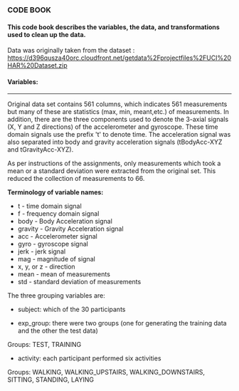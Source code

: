 ### CODE BOOK
#### This code book describes the variables, the data, and transformations used to clean up the data.

Data was originally taken from the dataset :
https://d396qusza40orc.cloudfront.net/getdata%2Fprojectfiles%2FUCI%20HAR%20Dataset.zip

#### Variables:
-----------------
Original data set contains 561 columns, which indicates 561 measurements but many of these are statistics (max, min, meant,etc.)
of measurements. In addition, there are the three components used to denote the 3-axial signals (X, Y and Z directions)
of the accelerometer and gyroscope. These time domain signals use the prefix 't' to denote time. The acceleration signal 
was also separated into body and gravity acceleration signals (tBodyAcc-XYZ and tGravityAcc-XYZ). 

As per instructions of the assignments, only measurements which took a mean or a standard deviation were extracted from the original
set. This reduced the collection of measurements to 66.

**Terminology of variable names:**
 * t - time domain signal
 * f - frequency domain signal
 * body - Body Acceleration signal
 * gravity - Gravity Acceleration signal 
 * acc - Accelerometer signal
 * gyro - gyroscope signal
 * jerk - jerk signal
 * mag - magnitude of signal
 * x, y, or z - direction
 * mean - mean of measurements
 * std - standard deviation of measurements
 
 The three grouping variables are:
 
   * subject: which of the 30 participants
  
   * exp_group: there were two groups (one for generating the training data and the other the test data)
   
   Groups: TEST, TRAINING
  
   * activity: each participant performed six activities
  
   Groups: WALKING, WALKING_UPSTAIRS, WALKING_DOWNSTAIRS, SITTING, STANDING, LAYING
